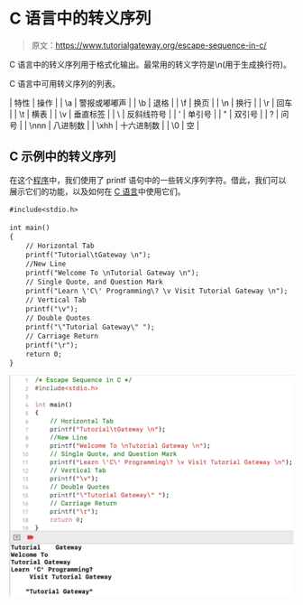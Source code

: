# C 语言中的转义序列

> 原文：<https://www.tutorialgateway.org/escape-sequence-in-c/>

C 语言中的转义序列用于格式化输出。最常用的转义字符是\n(用于生成换行符)。

C 语言中可用转义序列的列表。

| 特性 | 操作 |
| \a | 警报或嘟嘟声 |
| \b | 退格 |
| \f | 换页 |
| \n | 换行 |
| \r | 回车 |
| \t | 横表 |
| \v | 垂直标签 |
| \\ | 反斜线符号 |
| \' | 单引号 |
| \" | 双引号 |
| \? | 问号 |
| \nnn | 八进制数 |
| \xhh | 十六进制数 |
| \0 | 空 |

## C 示例中的转义序列

在这个[程序](https://www.tutorialgateway.org/c-programming-examples/)中，我们使用了 printf 语句中的一些转义序列字符。借此，我们可以展示它们的功能，以及如何在 [C 语言](https://www.tutorialgateway.org/c-programming/)中使用它们。

```
#include<stdio.h>

int main()
{
    // Horizontal Tab
    printf("Tutorial\tGateway \n");
    //New Line
    printf("Welcome To \nTutorial Gateway \n");
    // Single Quote, and Question Mark
    printf("Learn \'C\' Programming\? \v Visit Tutorial Gateway \n");
    // Vertical Tab
    printf("\v");
    // Double Quotes
    printf("\"Tutorial Gateway\" ");
    // Carriage Return
    printf("\r");
    return 0;
}
```

![Escape Sequence in C](img/caa8f95d665e7cddcf73e3f154476463.png)